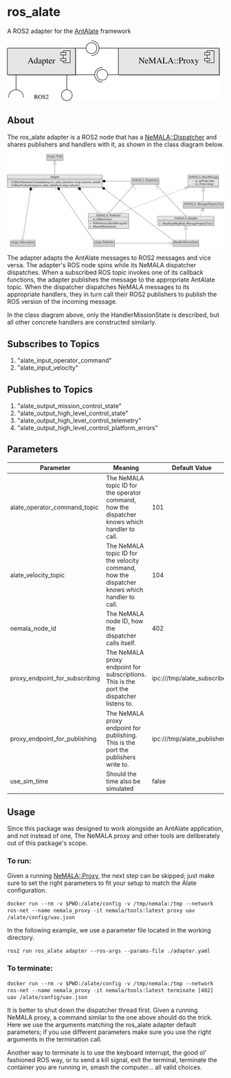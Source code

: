 # ros_alate

A ROS2 adapter for the [AntAlate](https://www.frontiersin.org/articles/10.3389/frobt.2021.719496/full) framework

![Component Diagram](doc/images/component_adapter.svg)

## About

The ros_alate adapter is a ROS2 node that has a [NeMALA::Dispatcher](https://gitlab.com/nemala/core/-/blob/master/doc/components.md) and shares publishers and handlers with it, as shown in the class diagram below.

![Class Diagram](doc/images/class_adapter.svg)

The adapter adapts the AntAlate messages to ROS2 messages and vice versa.
The adapter's ROS node spins while its NeMALA dispatcher dispatches.
When a subscribed ROS topic invokes one of its callback functions, the adapter publishes the message to the appropriate AntAlate topic.
When the dispatcher dispatches NeMALA messages to its appropriate handlers, they in turn call their ROS2 publishers to publish the ROS version of the incoming message.

In the class diagram above, only the HandlerMissionState is described, but all other concrete handlers are constructed similarly.


## Subscribes to Topics

1. "alate_input_operator_command"
1. "alate_input_velocity"

## Publishes to Topics

1. "alate_output_mission_control_state"
1. "alate_output_high_level_control_state"
1. "alate_output_high_level_control_telemetry"
1. "alate_output_high_level_control_platform_errors"

## Parameters

| Parameter                     | Meaning		|Default Value	|	Remark	|
| ---------                     | ------------	| -------		|-------	|
| alate_operator_command_topic  | The NeMALA topic ID for the operator command, how the dispatcher knows which handler to call.  | 101 | Should match the NeMALA / Alate configuration. |
| alate_velocity_topic  | The NeMALA topic ID for the velocity command, how the dispatcher knows which handler to call.  | 104 |  Should match the NeMALA / Alate configuration. |
| nemala_node_id  | The NeMALA node ID, how the dispatcher calls itself.  | 402 |  Should match the NeMALA / Alate configuration. |
| proxy_endpoint_for_subscribing  | The NeMALA proxy endpoint for subscriptions. This is the port the dispatcher listens to.  | ipc:///tmp/alate_subscribers |  Should match the NeMALA / Alate configuration. |
| proxy_endpoint_for_publishing  | The NeMALA proxy endpoint for publishing. This is the port the publishers write to.  | ipc:///tmp/alate_publishers |  Should match the NeMALA / Alate configuration. |
| use_sim_time  	           | Should the time also be simulated	| false	|	See [ROS Clock](http://wiki.ros.org/Clock) |

## Usage

Since this package was designed to work alongside an AntAlate application, and not instead of one, The NeMALA proxy and other tools are deliberately out of this package's scope.

### To run:

Given a running [NeMALA::Proxy](https://gitlab.com/nemala/core/-/blob/master/doc/components.md), the next step can be skipped; just make sure to set the right parameters to fit your setup to match the Alate configuration.

```console
docker run --rm -v $PWD:/alate/config -v /tmp/nemala:/tmp --network ros-net --name nemala_proxy -it nemala/tools:latest proxy uav /alate/config/uav.json
```

In the following example, we use a parameter file located in the working directory.

```console
ros2 run ros_alate adapter --ros-args --params-file ./adapter.yaml
```

### To terminate:

```console
docker run --rm -v $PWD:/alate/config -v /tmp/nemala:/tmp --network ros-net --name nemala_proxy -it nemala/tools:latest terminate [402]  uav /alate/config/uav.json
```

It is better to shut down the dispatcher thread first. Given a running NeMALA proxy, a command similar to the one above should do the trick.
Here we use the arguments matching the ros_alate adapter default parameters; if you use different parameters make sure you use the right arguments in the termination call.

Another way to terminate is to use the keyboard interrupt, the good ol' fashioned ROS way, or to send a kill signal, exit the terminal, terminate the container you are running in, smash the computer... all valid choices.

